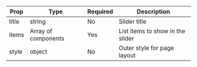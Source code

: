| Prop  | Type                | Required | Description                      |
| ----- | ------------------- | -------- | -------------------------------- |
| title | string              | No       | Slider title                     |
| items | Array of components | Yes      | List items to show in the slider |
| style | object              | No       | Outer style for page layout      |

